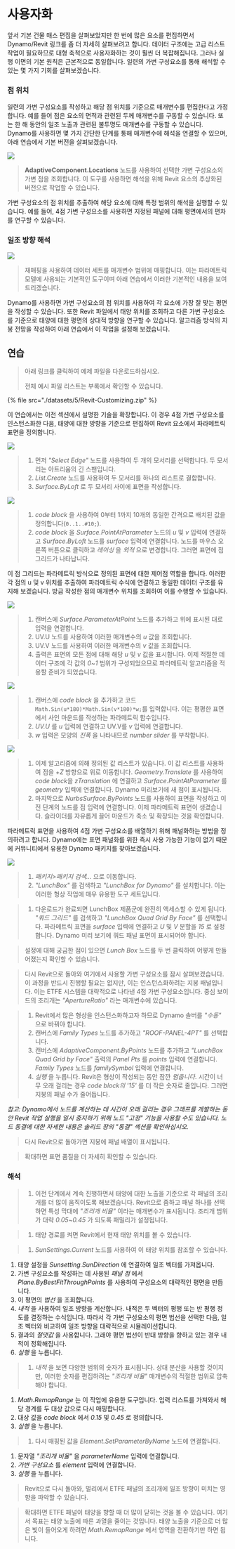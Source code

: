 # 사용자화

앞서 기본 건물 매스 편집을 살펴보았지만 한 번에 많은 요소를 편집하면서 Dynamo/Revit 링크를 좀 더 자세히 살펴보려고 합니다. 데이터 구조에는 고급 리스트 작업이 필요하므로 대형 축척으로 사용자화하는 것이 훨씬 더 복잡해집니다. 그러나 실행 이면의 기본 원칙은 근본적으로 동일합니다. 일련의 가변 구성요소를 통해 해석할 수 있는 몇 가지 기회를 살펴보겠습니다.

### 점 위치

일련의 가변 구성요소를 작성하고 해당 점 위치를 기준으로 매개변수를 편집한다고 가정합니다. 예를 들어 점은 요소의 면적과 관련된 두께 매개변수를 구동할 수 있습니다. 또는 한 해 동안의 일조 노출과 관련된 불투명도 매개변수를 구동할 수 있습니다. Dynamo를 사용하면 몇 가지 간단한 단계를 통해 매개변수에 해석을 연결할 수 있으며, 아래 연습에서 기본 버전을 살펴보겠습니다.

![](./images/5/customizing-pointlocation.jpg)

> **AdaptiveComponent.Locations** 노드를 사용하여 선택한 가변 구성요소의 가변 점을 조회합니다. 이 도구를 사용하면 해석을 위해 Revit 요소의 추상화된 버전으로 작업할 수 있습니다.

가변 구성요소의 점 위치를 추출하여 해당 요소에 대해 특정 범위의 해석을 실행할 수 있습니다. 예를 들어, 4점 가변 구성요소를 사용하면 지정된 패널에 대해 평면에서의 편차를 연구할 수 있습니다.

### 일조 방향 해석

![](./images/5/customizing-solarorientationanalysis.jpg)

> 재매핑을 사용하여 데이터 세트를 매개변수 범위에 매핑합니다. 이는 파라메트릭 모델에 사용되는 기본적인 도구이며 아래 연습에서 이러한 기본적인 내용을 보여드리겠습니다.

Dynamo를 사용하면 가변 구성요소의 점 위치를 사용하여 각 요소에 가장 잘 맞는 평면을 작성할 수 있습니다. 또한 Revit 파일에서 태양 위치를 조회하고 다른 가변 구성요소를 기준으로 태양에 대한 평면의 상대적 방향을 연구할 수 있습니다. 알고리즘 방식의 지붕 전망을 작성하여 아래 연습에서 이 작업을 설정해 보겠습니다.

## 연습

> 아래 링크를 클릭하여 예제 파일을 다운로드하십시오.
>
> 전체 예시 파일 리스트는 부록에서 확인할 수 있습니다.

{% file src="./datasets/5/Revit-Customizing.zip" %}

이 연습에서는 이전 섹션에서 설명한 기술을 확장합니다. 이 경우 4점 가변 구성요소를 인스턴스화한 다음, 태양에 대한 방향을 기준으로 편집하여 Revit 요소에서 파라메트릭 표면을 정의합니다.

![](./images/5/customizing-exercise01.jpg)

> 1. 먼저 _"Select Edge"_ 노드를 사용하여 두 개의 모서리를 선택합니다. 두 모서리는 아트리움의 긴 스팬입니다.
> 2. _List.Create_ 노드를 사용하여 두 모서리를 하나의 리스트로 결합합니다.
> 3. _Surface.ByLoft_ 로 두 모서리 사이에 표면을 작성합니다.

![](./images/5/customizing-exercise02.jpg)

> 1. _code block_ 을 사용하여 0부터 1까지 10개의 동일한 간격으로 배치된 값을 정의합니다(`0..1..#10;`).
> 2. _code block_ 을 _Surface.PointAtParameter_ 노드의 *u* 및 _v_ 입력에 연결하고 _Surface.ByLoft_ 노드를 _surface_ 입력에 연결합니다. 노드를 마우스 오른쪽 버튼으로 클릭하고 _레이싱_ 을 _외적_ 으로 변경합니다. 그러면 표면에 점 그리드가 나타납니다.

이 점 그리드는 파라메트릭 방식으로 정의된 표면에 대한 제어점 역할을 합니다. 이러한 각 점의 u 및 v 위치를 추출하여 파라메트릭 수식에 연결하고 동일한 데이터 구조를 유지해 보겠습니다. 방금 작성한 점의 매개변수 위치를 조회하여 이를 수행할 수 있습니다.

![](./images/5/customizing-exercise03.jpg)

> 1. 캔버스에 _Surface.ParameterAtPoint_ 노드를 추가하고 위에 표시된 대로 입력을 연결합니다.
> 2. UV.U 노드를 사용하여 이러한 매개변수의 _u_ 값을 조회합니다.
> 3. UV.V 노드를 사용하여 이러한 매개변수의 _v_ 값을 조회합니다.
> 4. 출력은 표면의 모든 점에 대해 해당 _u_ 및 _v_ 값을 표시합니다. 이제 적절한 데이터 구조에 각 값의 _0_~_1_ 범위가 구성되었으므로 파라메트릭 알고리즘을 적용할 준비가 되었습니다.

![](./images/5/customizing-exercise04.jpg)

> 1. 캔버스에 _code block_ 을 추가하고 코드 `Math.Sin(u*180)*Math.Sin(v*180)*w;`를 입력합니다. 이는 평평한 표면에서 사인 마운드를 작성하는 파라메트릭 함수입니다.
> 2. _UV.U_ 를 _u_ 입력에 연결하고 UV.V를 _v_ 입력에 연결합니다.
> 3. _w_ 입력은 모양의 _진폭_ 을 나타내므로 _number slider_ 를 부착합니다.

![](./images/5/customizing-exercise05.jpg)

> 1. 이제 알고리즘에 의해 정의된 값 리스트가 있습니다. 이 값 리스트를 사용하여 점을 _+Z_ 방향으로 위로 이동합니다. _Geometry.Translate_ 를 사용하여 *code block*을 _zTranslation_ 에 연결하고 _Surface.PointAtParameter_ 를 _geometry_ 입력에 연결합니다. Dynamo 미리보기에 새 점이 표시됩니다.
> 2. 마지막으로 _NurbsSurface.ByPoints_ 노드를 사용하여 표면을 작성하고 이전 단계의 노드를 점 입력에 연결합니다. 이제 파라메트릭 표면이 생겼습니다. 슬라이더를 자유롭게 끌어 마운드가 축소 및 확장되는 것을 확인합니다.

파라메트릭 표면을 사용하여 4점 가변 구성요소를 배열하기 위해 패널화하는 방법을 정의하려고 합니다. Dynamo에는 표면 패널화를 위한 즉시 사용 가능한 기능이 없기 때문에 커뮤니티에서 유용한 Dynamo 패키지를 찾아보겠습니다.

![](./images/5/customizing-exercise06.jpg)

> 1. _패키지>패키지 검색..._ 으로 이동합니다.
> 2. _"LunchBox"_ 를 검색하고 _"LunchBox for Dynamo"_ 를 설치합니다. 이는 이러한 형상 작업에 매우 유용한 도구 세트입니다.

> 1. 다운로드가 완료되면 LunchBox 제품군에 완전히 액세스할 수 있게 됩니다. _"쿼드 그리드"_ 를 검색하고 _"LunchBox Quad Grid By Face"_ 를 선택합니다. 파라메트릭 표면을 _surface_ 입력에 연결하고 _U_ 및 _V_ 분할을 _15_ 로 설정합니다. Dynamo 미리 보기에 쿼드 패널 표면이 표시되어야 합니다.

> 설정에 대해 궁금한 점이 있으면 _Lunch Box_ 노드를 두 번 클릭하여 어떻게 만들어졌는지 확인할 수 있습니다.

> 다시 Revit으로 돌아와 여기에서 사용할 가변 구성요소를 잠시 살펴보겠습니다. 이 과정을 반드시 진행할 필요는 없지만, 이는 인스턴스화하려는 지붕 패널입니다. 이는 ETFE 시스템을 대략적으로 나타낸 4점 가변 구성요소입니다. 중심 보이드의 조리개는 _"ApertureRatio"_ 라는 매개변수에 있습니다.

> 1. Revit에서 많은 형상을 인스턴스화하고자 하므로 Dynamo 솔버를 _"수동"_ 으로 바꿔야 합니다.
> 2. 캔버스에 _Family Types_ 노드를 추가하고 _"ROOF-PANEL-4PT"_ 를 선택합니다.
> 3. 캔버스에 _AdaptiveComponent.ByPoints_ 노드를 추가하고 _"LunchBox Quad Grid by Face"_ 출력의 _Panel Pts_ 를 _points_ 입력에 연결합니다. _Family Types_ 노드를 _familySymbol_ 입력에 연결합니다.
> 4. _실행_ 을 누릅니다. Revit은 형상이 작성되는 동안 잠깐 _멈춥니다_. 시간이 너무 오래 걸리는 경우 _code block의 '15'_ 를 더 작은 숫자로 줄입니다. 그러면 지붕의 패널 수가 줄어듭니다.

_참고: Dynamo에서 노드를 계산하는 데 시간이 오래 걸리는 경우 그래프를 개발하는 동안 Revit 작업 실행을 일시 중지하기 위해 노드 "고정" 기능을 사용할 수도 있습니다. 노드 동결에 대한 자세한 내용은 솔리드 장의 "동결" 섹션을 확인하십시오._

> 다시 Revit으로 돌아가면 지붕에 패널 배열이 표시됩니다.

> 확대하면 표면 품질을 더 자세히 확인할 수 있습니다.

### 해석

> 1. 이전 단계에서 계속 진행하면서 태양에 대한 노출을 기준으로 각 패널의 조리개를 더 많이 움직이도록 해보겠습니다. Revit으로 줌하고 패널 하나를 선택하면 특성 막대에 _"조리개 비율"_ 이라는 매개변수가 표시됩니다. 조리개 범위가 대략 _0.05_~_0.45_ 가 되도록 패밀리가 설정됩니다.

> 1. 태양 경로를 켜면 Revit에서 현재 태양 위치를 볼 수 있습니다.

> 1. _SunSettings.Current_ 노드를 사용하여 이 태양 위치를 참조할 수 있습니다.

1. 태양 설정을 _Sunsetting.SunDirection_ 에 연결하여 일조 벡터를 가져옵니다.
2. 가변 구성요소를 작성하는 데 사용된 _패널 점_ 에서 _Plane.ByBestFitThroughPoints_ 를 사용하여 구성요소의 대략적인 평면을 만듭니다.
3. 이 평면의 _법선_ 을 조회합니다.
4. _내적_ 을 사용하여 일조 방향을 계산합니다. 내적은 두 벡터의 평행 또는 반 평행 정도를 결정하는 수식입니다. 따라서 각 가변 구성요소의 평면 법선을 선택한 다음, 일조 벡터와 비교하여 일조 방향을 대략적으로 시뮬레이션합니다.
5. 결과의 _절댓값_ 을 사용합니다. 그래야 평면 법선이 반대 방향을 향하고 있는 경우 내적이 정확해집니다.
6. _실행_ 을 누릅니다.

> 1. _내적_ 을 보면 다양한 범위의 숫자가 표시됩니다. 상대 분산을 사용할 것이지만, 이러한 숫자를 편집하려는 _"조리개 비율"_ 매개변수의 적절한 범위로 압축해야 합니다.

1. _Math.RemapRange_ 는 이 작업에 유용한 도구입니다. 입력 리스트를 가져와서 해당 경계를 두 대상 값으로 다시 매핑합니다.
2. 대상 값을 _code block_ 에서 _0.15_ 및 _0.45_ 로 정의합니다.
3. _실행_ 을 누릅니다.

> 1. 다시 매핑된 값을 _Element.SetParameterByName_ 노드에 연결합니다.

1. 문자열 _"조리개 비율"_ 을 _parameterName_ 입력에 연결합니다.
2. _가변 구성요소_ 를 _element_ 입력에 연결합니다.
3. _실행_ 을 누릅니다.

> Revit으로 다시 돌아와, 멀리에서 ETFE 패널의 조리개에 일조 방향이 미치는 영향을 파악할 수 있습니다.

> 확대하면 ETFE 패널이 태양을 향할 때 더 많이 닫히는 것을 볼 수 있습니다. 여기서 목표는 태양 노출에 따른 과열을 줄이는 것입니다. 태양 노출을 기준으로 더 많은 빛이 들어오게 하려면 _Math.RemapRange_ 에서 영역을 전환하기만 하면 됩니다.
